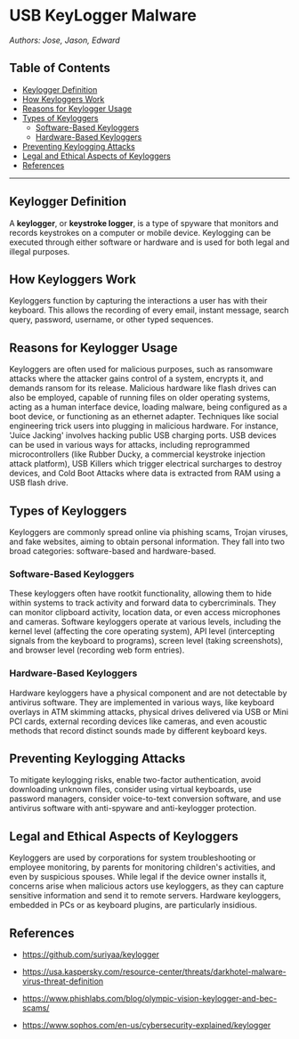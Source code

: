 # USB KeyLogger Malware
*Authors: Jose, Jason, Edward*

## Table of Contents
- [Keylogger Definition](#keylogger-definition)
- [How Keyloggers Work](#how-keyloggers-work)
- [Reasons for Keylogger Usage](#reasons-for-keylogger-usage)
- [Types of Keyloggers](#types-of-keyloggers)
  - [Software-Based Keyloggers](#software-based-keyloggers)
  - [Hardware-Based Keyloggers](#hardware-based-keyloggers)
- [Preventing Keylogging Attacks](#preventing-keylogging-attacks)
- [Legal and Ethical Aspects of Keyloggers](#legal-and-ethical-aspects-of-keyloggers)
- [References](#references)

---

## Keylogger Definition
A **keylogger**, or **keystroke logger**, is a type of spyware that monitors and records keystrokes on a computer or mobile device. Keylogging can be executed through either software or hardware and is used for both legal and illegal purposes.

## How Keyloggers Work
Keyloggers function by capturing the interactions a user has with their keyboard. This allows the recording of every email, instant message, search query, password, username, or other typed sequences.

## Reasons for Keylogger Usage
Keyloggers are often used for malicious purposes, such as ransomware attacks where the attacker gains control of a system, encrypts it, and demands ransom for its release. Malicious hardware like flash drives can also be employed, capable of running files on older operating systems, acting as a human interface device, loading malware, being configured as a boot device, or functioning as an ethernet adapter. Techniques like social engineering trick users into plugging in malicious hardware. For instance, 'Juice Jacking' involves hacking public USB charging ports. USB devices can be used in various ways for attacks, including reprogrammed microcontrollers (like Rubber Ducky, a commercial keystroke injection attack platform), USB Killers which trigger electrical surcharges to destroy devices, and Cold Boot Attacks where data is extracted from RAM using a USB flash drive.

## Types of Keyloggers
Keyloggers are commonly spread online via phishing scams, Trojan viruses, and fake websites, aiming to obtain personal information. They fall into two broad categories: software-based and hardware-based.

### Software-Based Keyloggers
These keyloggers often have rootkit functionality, allowing them to hide within systems to track activity and forward data to cybercriminals. They can monitor clipboard activity, location data, or even access microphones and cameras. Software keyloggers operate at various levels, including the kernel level (affecting the core operating system), API level (intercepting signals from the keyboard to programs), screen level (taking screenshots), and browser level (recording web form entries).

### Hardware-Based Keyloggers
Hardware keyloggers have a physical component and are not detectable by antivirus software. They are implemented in various ways, like keyboard overlays in ATM skimming attacks, physical drives delivered via USB or Mini PCI cards, external recording devices like cameras, and even acoustic methods that record distinct sounds made by different keyboard keys.

## Preventing Keylogging Attacks
To mitigate keylogging risks, enable two-factor authentication, avoid downloading unknown files, consider using virtual keyboards, use password managers, consider voice-to-text conversion software, and use antivirus software with anti-spyware and anti-keylogger protection.

## Legal and Ethical Aspects of Keyloggers
Keyloggers are used by corporations for system troubleshooting or employee monitoring, by parents for monitoring children's activities, and even by suspicious spouses. While legal if the device owner installs it, concerns arise when malicious actors use keyloggers, as they can capture sensitive information and send it to remote servers. Hardware keyloggers, embedded in PCs or as keyboard plugins, are particularly insidious.

## References

- https://github.com/suriyaa/keylogger

- https://usa.kaspersky.com/resource-center/threats/darkhotel-malware-virus-threat-definition​

- https://www.phishlabs.com/blog/olympic-vision-keylogger-and-bec-scams/​

- https://www.sophos.com/en-us/cybersecurity-explained/keylogger
